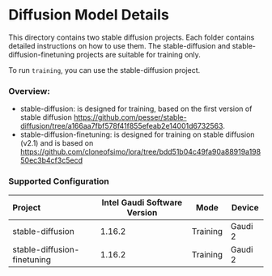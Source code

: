 # Diffusion Model Details

This directory contains two stable diffusion projects. Each folder contains detailed instructions on how to use them. The stable-diffusion and stable-diffusion-finetuning projects are suitable for training only. 

To run `training`, you can use the stable-diffusion project.

### Overview:

* stable-diffusion: is designed for training, based on the first version of stable diffusion https://github.com/pesser/stable-diffusion/tree/a166aa7fbf578f41f855efeab2e14001d6732563.
* stable-diffusion-finetuning: is designed for training on stable diffusion (v2.1) and is based on https://github.com/cloneofsimo/lora/tree/bdd51b04c49fa90a88919a19850ec3b4cf3c5ecd

### Supported Configuration
| Project  | Intel Gaudi Software Version | Mode | Device |
|:---------|-------------------|-------|-------|
| stable-diffusion        | 1.16.2             | Training  | Gaudi 2 |
| stable-diffusion-finetuning | 1.16.2        | Training  | Gaudi 2 |
